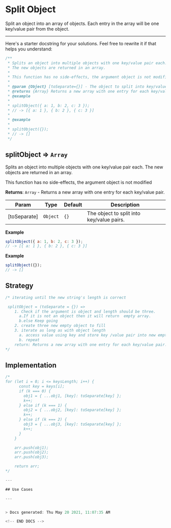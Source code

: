 # Split Object

Split an object into an array of objects. Each entry in the array will be one key/value pair from the object.

---

Here's a starter docstring for your solutions. Feel free to rewrite it if that helps you understand:

```js
/**
 * Splits an object into multiple objects with one key/value pair each.
 * The new objects are returned in an array.
 *
 * This function has no side-effects, the argument object is not modified
 *
 * @param {Object} [toSeparate={}] - The object to split into key/value pairs.
 * @returns {Array} Returns a new array with one entry for each key/value pair.
 * @example
 *
 * splitObject({ a: 1, b: 2, c: 3 });
 * // -> [{ a: 1 }, { b: 2 }, { c: 3 }]
 *
 * @example
 *
 * splitObject({});
 * // -> []
 */
```

<!-- BEGIN DOCS -->

<a name="splitObject"></a>

## splitObject ⇒ <code>Array</code>

Splits an object into multiple objects with one key/value pair each.
The new objects are returned in an array.

This function has no side-effects, the argument object is not modified

**Returns**: <code>Array</code> - Returns a new array with one entry for each key/value pair.

| Param        | Type                | Default         | Description                               |
| ------------ | ------------------- | --------------- | ----------------------------------------- |
| [toSeparate] | <code>Object</code> | <code>{}</code> | The object to split into key/value pairs. |

**Example**

```js
splitObject({ a: 1, b: 2, c: 3 });
// -> [{ a: 1 }, { b: 2 }, { c: 3 }]
```

**Example**

```js
splitObject({});
// -> []
```

## Strategy
```js
/* iterating until the new string's length is correct

 splitObject = (toSeparate = {}) => 
    1. Check if the argument is object and length should be three.
      a.If it is not an object then it will return  empty array.
      b.else Keep going 
    2. create three new empty object to fill 
    3. iterate as long as with object length
      a. access value using key and store key /value pair into new empty object.keep going 
      b. repeat
    return: Returns a new array with one entry for each key/value pair.
*/
```
## Implementation
```js
/*
for (let i = 0; i <= keysLength; i++) {
      const key = keys[i];
      if (k === 0) {
        obj1 = { ...obj1, [key]: toSeparate[key] };
        k++;
      } else if (k === 1) {
        obj2 = { ...obj2, [key]: toSeparate[key] };
        k++;
      } else if (k === 2) {
        obj3 = { ...obj3, [key]: toSeparate[key] };
        k++;
      }
    }

    arr.push(obj1);
    arr.push(obj2);
    arr.push(obj3);

    return arr;
*/

---

## Use Cases

---


> Docs generated: Thu May 20 2021, 11:07:35 AM

<!-- END DOCS -->
